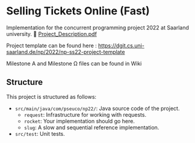 # Selling Tickets Online (Fast)


Implementation for the concurrent programming project 2022 at Saarland university.  🚀
[Project_Description.pdf](https://github.com/MahmoudAltaha/Selling-Tickets-Online-Fast-/files/12875883/Project_Description.pdf)

Project template can be found here : https://dgit.cs.uni-saarland.de/np/2022/np-ss22-project-template

Milestone A and Milestone Ω files can be found in Wiki

## Structure

This project is structured as follows:

- `src/main/java/com/pseuco/np22/`: Java source code of the project.
    - `request`: Infrastructure for working with requests.
    - `rocket`: Your implementation should go here.
    - `slug`: A slow and sequential reference implementation.
- `src/test`: Unit tests.


